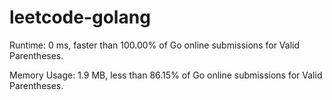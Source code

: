 # leetcode-golang

Runtime: 0 ms, faster than 100.00% of Go online submissions for Valid Parentheses.

Memory Usage: 1.9 MB, less than 86.15% of Go online submissions for Valid Parentheses.

